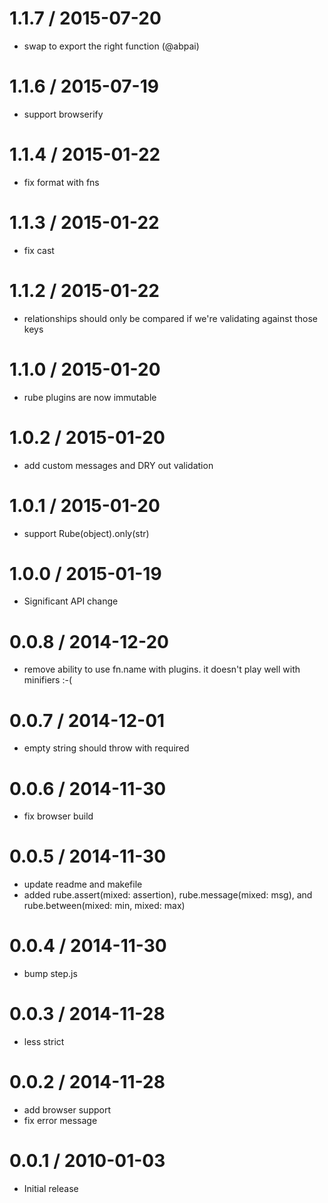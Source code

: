 
1.1.7 / 2015-07-20
==================

  * swap to export the right function (@abpai)

1.1.6 / 2015-07-19
==================

  * support browserify

1.1.4 / 2015-01-22
==================

  * fix format with fns

1.1.3 / 2015-01-22
==================

  * fix cast

1.1.2 / 2015-01-22
==================

  * relationships should only be compared if we're validating against those keys

1.1.0 / 2015-01-20
==================

  * rube plugins are now immutable

1.0.2 / 2015-01-20
==================

  * add custom messages and DRY out validation

1.0.1 / 2015-01-20
==================

  * support Rube(object).only(str)

1.0.0 / 2015-01-19
==================

* Significant API change

0.0.8 / 2014-12-20
==================

* remove ability to use fn.name with plugins. it doesn't play well with minifiers :-(

0.0.7 / 2014-12-01
==================

  * empty string should throw with required

0.0.6 / 2014-11-30
==================

  * fix browser build

0.0.5 / 2014-11-30
==================

  * update readme and makefile
  * added rube.assert(mixed: assertion), rube.message(mixed: msg), and rube.between(mixed: min, mixed: max)

0.0.4 / 2014-11-30
==================

  * bump step.js

0.0.3 / 2014-11-28
==================

  * less strict

0.0.2 / 2014-11-28
==================

  * add browser support
  * fix error message

0.0.1 / 2010-01-03
==================

  * Initial release
